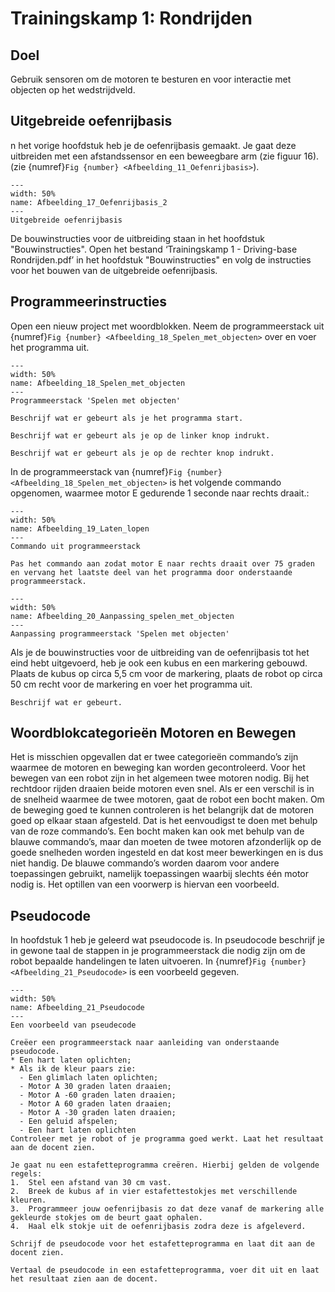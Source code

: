 # Trainingskamp 1: Rondrijden

## Doel
Gebruik sensoren om de motoren te besturen en voor interactie met objecten op het wedstrijdveld.
 
## Uitgebreide oefenrijbasis
n het vorige hoofdstuk heb je de oefenrijbasis gemaakt. Je gaat deze uitbreiden met een afstandssensor en een beweegbare arm (zie figuur 16). (zie {numref}`Fig {number} <Afbeelding_11_Oefenrijbasis>`).

```{figure} Figures/Afbeelding_17_Oefenrijbasis_2.png
---
width: 50%
name: Afbeelding_17_Oefenrijbasis_2
---
Uitgebreide oefenrijbasis
``` 

De bouwinstructies voor de uitbreiding staan in het hoofdstuk "Bouwinstructies". Open het bestand ‘Trainingskamp 1 - Driving-base Rondrijden.pdf’ in het hoofdstuk "Bouwinstructies" en volg de instructies voor het bouwen van de uitgebreide oefenrijbasis. 

## Programmeerinstructies
Open een nieuw project met woordblokken. Neem de programmeerstack uit {numref}`Fig {number} <Afbeelding_18_Spelen_met_objecten>` over en voer het programma uit.

```{figure} Figures/Afbeelding_18_Spelen_met_objecten.png
---
width: 50%
name: Afbeelding_18_Spelen_met_objecten
---
Programmeerstack 'Spelen met objecten'
``` 


```{exercise} Opdracht 11
Beschrijf wat er gebeurt als je het programma start.                                   
```
```{exercise} Opdracht 12
Beschrijf wat er gebeurt als je op de linker knop indrukt.
```
```{exercise} Opdracht 13
Beschrijf wat er gebeurt als je op de rechter knop indrukt.
```

In de programmeerstack van {numref}`Fig {number} <Afbeelding_18_Spelen_met_objecten>` is het volgende commando opgenomen, waarmee motor E gedurende 1 seconde naar rechts draait.:

```{figure} Figures/Afbeelding_19_Laten_lopen.png
---
width: 50%
name: Afbeelding_19_Laten_lopen
---
Commando uit programmeerstack
``` 


```{exercise} Opdracht 14
Pas het commando aan zodat motor E naar rechts draait over 75 graden en vervang het laatste deel van het programma door onderstaande programmeerstack.                                   
```


```{figure} Figures/Afbeelding_20_Aanpassing_spelen_met_objecten.png
---
width: 50%
name: Afbeelding_20_Aanpassing_spelen_met_objecten
---
Aanpassing programmeerstack 'Spelen met objecten'
``` 

Als je de bouwinstructies voor de uitbreiding van de oefenrijbasis tot het eind hebt uitgevoerd, heb je ook een kubus en een markering gebouwd. Plaats de kubus op circa 5,5 cm voor de markering, plaats de robot op circa 50 cm recht voor de markering en voer het programma uit.


```{exercise} Opdracht 15
Beschrijf wat er gebeurt.                                   
```

## Woordblokcategorieën Motoren en Bewegen
Het is misschien opgevallen dat er twee categorieën commando’s zijn waarmee de motoren en beweging kan worden gecontroleerd. Voor het bewegen van een robot zijn in het algemeen twee motoren nodig. Bij het rechtdoor rijden draaien beide motoren even snel. Als er een verschil is in de snelheid waarmee de twee motoren, gaat de robot een bocht maken. Om de beweging goed te kunnen controleren is het belangrijk dat de motoren goed op elkaar staan afgesteld. Dat is het eenvoudigst te doen met behulp van de roze commando’s. Een bocht maken kan ook met behulp van de blauwe commando’s, maar dan moeten de twee motoren afzonderlijk op de goede snelheden worden ingesteld en dat kost meer bewerkingen en is dus niet handig. De blauwe commando’s worden daarom voor andere toepassingen gebruikt, namelijk toepassingen waarbij slechts één motor nodig is.  Het optillen van een voorwerp is hiervan een voorbeeld.


## Pseudocode
In hoofdstuk 1 heb je geleerd wat pseudocode is. In pseudocode beschrijf je in gewone taal de stappen in je programmeerstack die nodig zijn om de robot bepaalde handelingen te laten uitvoeren. In {numref}`Fig {number} <Afbeelding_21_Pseudocode>` is een voorbeeld gegeven.

```{figure} Figures/Afbeelding_21_Pseudocode.png
---
width: 50%
name: Afbeelding_21_Pseudocode
---
Een voorbeeld van pseudecode
``` 


```{exercise} Opdracht 16: Oefenen met pseudocode
Creëer een programmeerstack naar aanleiding van onderstaande pseudocode.
* Een hart laten oplichten;
* Als ik de kleur paars zie:
  - Een glimlach laten oplichten;
  - Motor A 30 graden laten draaien;
  - Motor A -60 graden laten draaien;
  - Motor A 60 graden laten draaien;
  - Motor A -30 graden laten draaien;
  - Een geluid afspelen;
  - Een hart laten oplichten
Controleer met je robot of je programma goed werkt. Laat het resultaat aan de docent zien.  
```

```{exercise} Opdracht 17: Estafette 
Je gaat nu een estafetteprogramma creëren. Hierbij gelden de volgende regels:
1.	Stel een afstand van 30 cm vast.
2.	Breek de kubus af in vier estafettestokjes met verschillende kleuren.
3.	Programmeer jouw oefenrijbasis zo dat deze vanaf de markering alle gekleurde stokjes om de beurt gaat ophalen.
4.	Haal elk stokje uit de oefenrijbasis zodra deze is afgeleverd.
```
```{exercise} Opdracht 17a
Schrijf de pseudocode voor het estafetteprogramma en laat dit aan de docent zien.
```
```{exercise} Opdracht 17b
Vertaal de pseudocode in een estafetteprogramma, voer dit uit en laat het resultaat zien aan de docent.
```